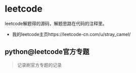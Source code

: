 # leetcode
leetcode解题得的源码，解题思路在代码的注释里。
- 我的leetcode主页https://leetcode-cn.com/u/stray_camel/

## python@leetcode官方专题
> 记录刷官方专题的记录